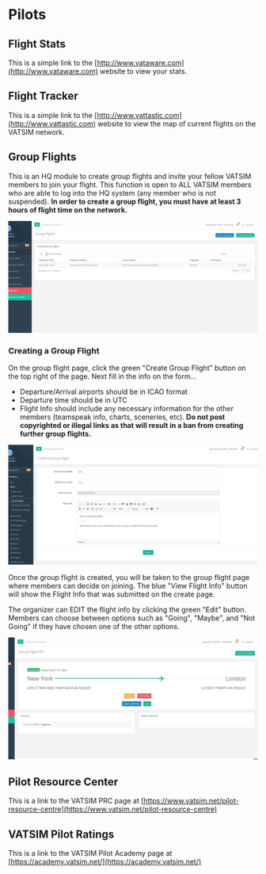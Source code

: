 # Pilots

## Flight Stats

This is a simple link to the [http://www.vataware.com](http://www.vataware.com) website to view your stats.

## Flight Tracker

This is a simple link to the [http://www.vattastic.com](http://www.vattastic.com) website to view the map of current flights on the VATSIM network.

## Group Flights

This is an HQ module to create group flights and invite your fellow VATSIM members to join your flight. This function is open to ALL VATSIM members who are able to log into the HQ system \(any member who is not suspended\). **In order to create a group flight, you must have at least 3 hours of flight time on the network.**

![](../../.gitbook/assets/gf1.PNG)

### Creating a Group Flight

On the group flight page, click the green "Create Group Flight" button on the top right of the page. Next fill in the info on the form...

* Departure/Arrival airports should be in ICAO format
* Departure time should be in UTC
* Flight Info should include any necessary information for the other members \(teamspeak info, charts, sceneries, etc\). **Do not post copyrighted or illegal links as that will result in a ban from creating further group flights.**

![](../../.gitbook/assets/gf2.PNG)

Once the group flight is created, you will be taken to the group flight page where members can decide on joining. The blue "View Flight Info" button will show the Flight Info that was submitted on the create page.

The organizer can EDIT the flight info by clicking the green "Edit" button. Members can choose between options such as "Going", "Maybe", and "Not Going" if they have chosen one of the other options.

![](../../.gitbook/assets/gf3.PNG)

## Pilot Resource Center

This is a link to the VATSIM PRC page at [https://www.vatsim.net/pilot-resource-centre](https://www.vatsim.net/pilot-resource-centre)

## VATSIM Pilot Ratings

This is a link to the VATSIM Pilot Academy page at [https://academy.vatsim.net/](https://academy.vatsim.net/)


